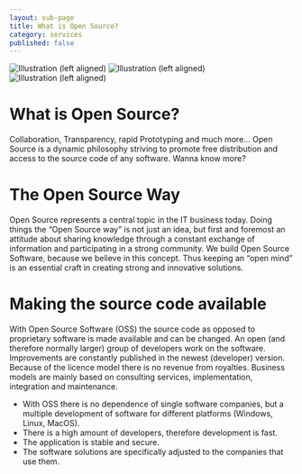 ```yaml
---
layout: sub-page
title: What is Open Source?
category: services
published: false
---
```


![Illustration (left aligned)](/media/opensource1.jpg)
![Illustration (left aligned)](/media/opensource2.jpg)
![Illustration (left aligned)](/media/opensource3.jpg)

# What is Open Source?
Collaboration, Transparency, rapid Prototyping and much more... 
Open Source is a dynamic philosophy striving to promote free distribution and access to the source code of any software. 
Wanna know more? 


# The Open Source Way
Open Source represents a central topic in the IT business today. Doing things the “Open Source way” is not just an idea, but first and foremost an attitude about sharing knowledge through a constant exchange of information and participating in a strong community. We build Open Source Software, because we believe in this concept. Thus keeping an “open mind” is an essential craft in creating strong and innovative solutions.  

# Making the source code available
With Open Source Software (OSS) the source code as opposed to proprietary software is made available and can be changed. An open (and therefore normally larger) group of developers work on the software. Improvements are constantly published in the newest (developer) version. Because of the licence model there is no revenue from royalties. Business models are mainly based on consulting services, implementation, integration and maintenance.

- With OSS there is no dependence of single software companies, but a multiple development of software for different platforms (Windows, Linux, MacOS).
- There is a high amount of developers, therefore development is fast.
- The application is stable and secure.
- The software solutions are specifically adjusted to the companies that use them.
